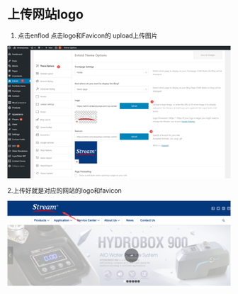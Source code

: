 # 上传网站logo

1. 点击enflod 点击logo和Favicon的 upload上传图片

![](/assets/logoupload.png)

2.上传好就是对应的网站的logo和favicon

![](/assets/websitelogo.png)

